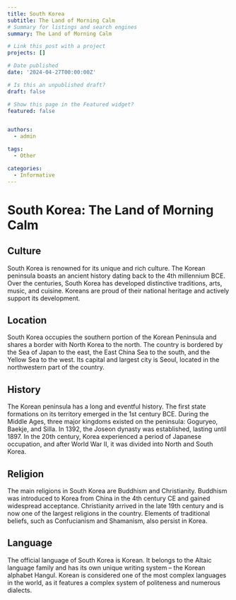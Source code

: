 ```yaml
---
title: South Korea
subtitle: The Land of Morning Calm
# Summary for listings and search engines
summary: The Land of Morning Calm

# Link this post with a project
projects: []

# Date published
date: '2024-04-27T00:00:00Z'

# Is this an unpublished draft?
draft: false

# Show this page in the Featured widget?
featured: false


authors:
  - admin

tags:
  - Other

categories:
  - Informative
---
```

# South Korea: The Land of Morning Calm

## Culture
South Korea is renowned for its unique and rich culture. The Korean peninsula boasts an ancient history dating back to the 4th millennium BCE. Over the centuries, South Korea has developed distinctive traditions, arts, music, and cuisine. Koreans are proud of their national heritage and actively support its development. 

## Location
South Korea occupies the southern portion of the Korean Peninsula and shares a border with North Korea to the north. The country is bordered by the Sea of Japan to the east, the East China Sea to the south, and the Yellow Sea to the west. Its capital and largest city is Seoul, located in the northwestern part of the country.

## History
The Korean peninsula has a long and eventful history. The first state formations on its territory emerged in the 1st century BCE. During the Middle Ages, three major kingdoms existed on the peninsula: Goguryeo, Baekje, and Silla. In 1392, the Joseon dynasty was established, lasting until 1897. In the 20th century, Korea experienced a period of Japanese occupation, and after World War II, it was divided into North and South Korea.

## Religion
The main religions in South Korea are Buddhism and Christianity. Buddhism was introduced to Korea from China in the 4th century CE and gained widespread acceptance. Christianity arrived in the late 19th century and is now one of the largest religions in the country. Elements of traditional beliefs, such as Confucianism and Shamanism, also persist in Korea.

## Language
The official language of South Korea is Korean. It belongs to the Altaic language family and has its own unique writing system – the Korean alphabet Hangul. Korean is considered one of the most complex languages in the world, as it features a complex system of politeness and numerous dialects.
